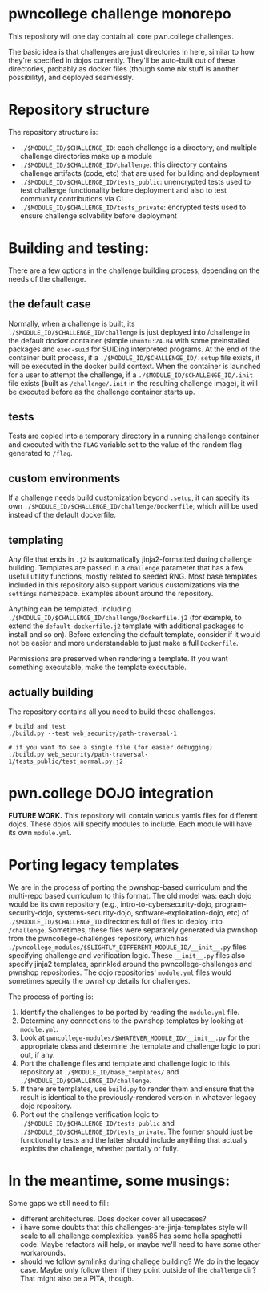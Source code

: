 # pwncollege challenge monorepo

This repository will one day contain all core pwn.college challenges.

The basic idea is that challenges are just directories in here, similar to how they're specified in dojos currently.
They'll be auto-built out of these directories, probably as docker files (though some nix stuff is another possibility), and deployed seamlessly.

# Repository structure

The repository structure is:

- `./$MODULE_ID/$CHALLENGE_ID`: each challenge is a directory, and multiple challenge directories make up a module
- `./$MODULE_ID/$CHALLENGE_ID/challenge`: this directory contains challenge artifacts (code, etc) that are used for building and deployment
- `./$MODULE_ID/$CHALLENGE_ID/tests_public`: unencrypted tests used to test challenge functionality before deployment and also to test community contributions via CI
- `./$MODULE_ID/$CHALLENGE_ID/tests_private`: encrypted tests used to ensure challenge solvability before deployment

# Building and testing:

There are a few options in the challenge building process, depending on the needs of the challenge.

## the default case

Normally, when a challenge is built, its `./$MODULE_ID/$CHALLENGE_ID/challenge` is just deployed into /challenge in the default docker container (simple `ubuntu:24.04` with some preinstalled packages and `exec-suid` for SUIDing interpreted programs.
At the end of the container built process, if a `./$MODULE_ID/$CHALLENGE_ID/.setup` file exists, it will be executed in the docker build context.
When the container is launched for a user to attempt the challenge, if a `./$MODULE_ID/$CHALLENGE_ID/.init` file exists (built as `/challenge/.init` in the resulting challenge image), it will be executed before as the challenge container starts up.

## tests

Tests are copied into a temporary directory in a running challenge container and executed with the `FLAG` variable set to the value of the random flag generated to `/flag`.

## custom environments

If a challenge needs build customization beyond `.setup`, it can specify its own `./$MODULE_ID/$CHALLENGE_ID/challenge/Dockerfile`, which will be used instead of the default dockerfile.

## templating

Any file that ends in `.j2` is automatically jinja2-formatted during challenge building.
Templates are passed in a `challenge` parameter that has a few useful utility functions, mostly related to seeded RNG.
Most base templates included in this repository also support various customizations via the `settings` namespace.
Examples abount around the repository.

Anything can be templated, including `./$MODULE_ID/$CHALLENGE_ID/challenge/Dockerfile.j2` (for example, to extend the `default-dockerfile.j2` template with additional packages to install and so on).
Before extending the default template, consider if it would not be easier and more understandable to just make a full `Dockerfile`.

Permissions are preserved when rendering a template.
If you want something executable, make the template executable.

## actually building

The repository contains all you need to build these challenges.

```
# build and test
./build.py --test web_security/path-traversal-1

# if you want to see a single file (for easier debugging)
./build.py web_security/path-traversal-1/tests_public/test_normal.py.j2
```

# pwn.college DOJO integration

**FUTURE WORK.**
This repository will contain various yamls files for different dojos.
These dojos will specify modules to include.
Each module will have its own `module.yml`.

# Porting legacy templates

We are in the process of porting the pwnshop-based curriculum and the multi-repo based curriculum to this format.
The old model was: each dojo would be its own repository (e.g., intro-to-cybersecurity-dojo, program-security-dojo, systems-security-dojo, software-exploitation-dojo, etc) of `./$MODULE_ID/$CHALLENGE_ID` directories full of files to deploy into `/challenge`.
Sometimes, these files were separately generated via pwnshop from the pwncollege-challenges repository, which has `./pwncollege_modules/$SLIGHTLY_DIFFERENT_MODULE_ID/__init__.py` files specifying challenge and verification logic.
These `__init__.py` files also specify jinja2 templates, sprinkled around the pwncollege-challenges and pwnshop repositories.
The dojo repositories' `module.yml` files would sometimes specify the pwnshop details for challenges.

The process of porting is:

1. Identify the challenges to be ported by reading the `module.yml` file.
2. Determine any connections to the pwnshop templates by looking at `module.yml`.
3. Look at `pwncollege-modules/$WHATEVER_MODULE_ID/__init__.py` for the appropriate class and determine the template and challenge logic to port out, if any.
4. Port the challenge files and template and challenge logic to this repository at `./$MODULE_ID/base_templates/` and `./$MODULE_ID/$CHALLENGE_ID/challenge`.
5. If there are templates, use `build.py` to render them and ensure that the result is identical to the previously-rendered version in whatever legacy dojo repository.
6. Port out the challenge verification logic to `./$MODULE_ID/$CHALLENGE_ID/tests_public` and `./$MODULE_ID/$CHALLENGE_ID/tests_private`. The former should just be functionality tests and the latter should include anything that actually exploits the challenge, whether partially or fully.


# In the meantime, some musings:

Some gaps we still need to fill:

- different architectures. Does docker cover all usecases?
- i have some doubts that this challenges-are-jinja-templates style will scale to all challenge complexities. yan85 has some hella spaghetti code. Maybe refactors will help, or maybe we'll need to have some other workarounds.
- should we follow symlinks during challege building? We do in the legacy case. Maybe only follow them if they point outside of the `challenge` dir? That might also be a PITA, though.
